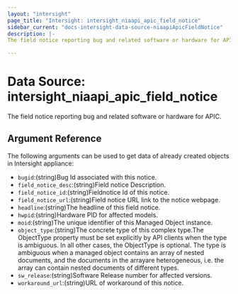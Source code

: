 ```yaml
---
layout: "intersight"
page_title: "Intersight: intersight_niaapi_apic_field_notice"
sidebar_current: "docs-intersight-data-source-niaapiApicFieldNotice"
description: |-
The field notice reporting bug and related software or hardware for APIC.

---
```


# Data Source: intersight_niaapi_apic_field_notice
The field notice reporting bug and related software or hardware for APIC.

## Argument Reference
The following arguments can be used to get data of already created objects in Intersight appliance:
* `bugid`:(string)Bug Id associated with this notice.
* `field_notice_desc`:(string)Field notice Description.
* `field_notice_id`:(string)Fieldnotice Id of this notice.
* `field_notice_url`:(string)Field notice URL link to the notice webpage.
* `headline`:(string)The headline of this field notice.
* `hwpid`:(string)Hardware PID for affected models.
* `moid`:(string)The unique identifier of this Managed Object instance.
* `object_type`:(string)The concrete type of this complex type.The ObjectType property must be set explicitly by API clients when the type is ambiguous. In all other cases, the ObjectType is optional. The type is ambiguous when a managed object contains an array of nested documents, and the documents in the arrayare heterogeneous, i.e. the array can contain nested documents of different types.
* `sw_release`:(string)Software Release number for affected versions.
* `workaround_url`:(string)URL of workaround of this notice.
